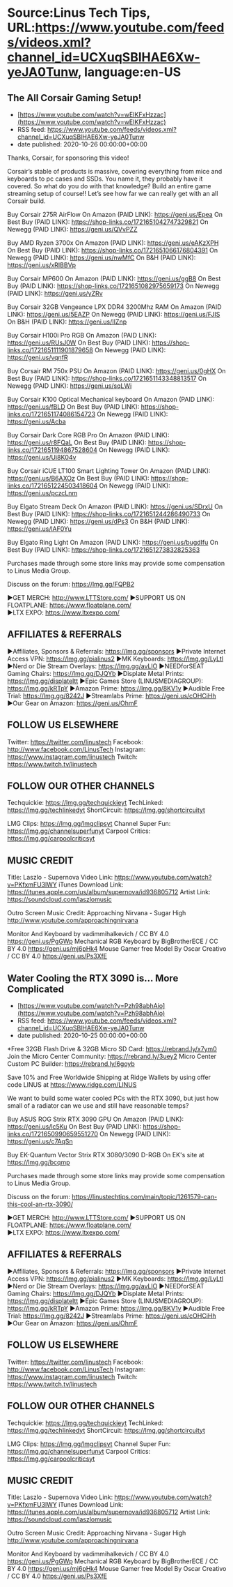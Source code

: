 # Source:Linus Tech Tips, URL:https://www.youtube.com/feeds/videos.xml?channel_id=UCXuqSBlHAE6Xw-yeJA0Tunw, language:en-US

## The All Corsair Gaming Setup!
 - [https://www.youtube.com/watch?v=wEIKFxHzzac](https://www.youtube.com/watch?v=wEIKFxHzzac)
 - RSS feed: https://www.youtube.com/feeds/videos.xml?channel_id=UCXuqSBlHAE6Xw-yeJA0Tunw
 - date published: 2020-10-26 00:00:00+00:00

Thanks, Corsair, for sponsoring this video!

Corsair’s stable of products is massive, covering everything from mice and keyboards to pc cases and SSDs. You name it, they probably have it covered. So what do you do with that knowledge? Build an entire game streaming setup of course!! Let’s see how far we can really get with an all Corsair build.

Buy Corsair 275R AirFlow
On Amazon (PAID LINK): https://geni.us/Epea
On Best Buy (PAID LINK): https://shop-links.co/1721651042747329821
On Newegg (PAID LINK): https://geni.us/QVvPZZ

Buy AMD Ryzen 3700x
On Amazon (PAID LINK): https://geni.us/eAKzXPH
On Best Buy (PAID LINK): https://shop-links.co/1721651066176804391
On Newegg (PAID LINK): https://geni.us/nwMfC
On B&H (PAID LINK): https://geni.us/xRIBBVp

Buy Corsair MP600
On Amazon (PAID LINK): https://geni.us/ggB8
On Best Buy (PAID LINK): https://shop-links.co/1721651082975659173
On Newegg (PAID LINK): https://geni.us/yZRv

Buy Corsair 32GB Vengeance LPX DDR4 3200Mhz RAM
On Amazon (PAID LINK): https://geni.us/5EAZP
On Newegg (PAID LINK): https://geni.us/FJIS
On B&H (PAID LINK): https://geni.us/IIZnp

Buy Corsair H100i Pro RGB
On Amazon (PAID LINK): https://geni.us/RUsJ0W
On Best Buy (PAID LINK): https://shop-links.co/1721651111901879658
On Newegg (PAID LINK): https://geni.us/vqnfR

Buy Corsair RM 750x PSU
On Amazon (PAID LINK): https://geni.us/0gHX
On Best Buy (PAID LINK): https://shop-links.co/1721651143348813517
On Newegg (PAID LINK): https://geni.us/sqLWi

Buy Corsair K100 Optical Mechanical keyboard
On Amazon (PAID LINK): https://geni.us/fBLD
On Best Buy (PAID LINK): https://shop-links.co/1721651174086154723
On Newegg (PAID LINK): https://geni.us/Acba

Buy Corsair Dark Core RGB Pro
On Amazon (PAID LINK): https://geni.us/r8FQaL
On Best Buy (PAID LINK): https://shop-links.co/1721651194867528604
On Newegg (PAID LINK): https://geni.us/Ui8K04v

Buy Corsair iCUE LT100 Smart Lighting Tower
On Amazon (PAID LINK): https://geni.us/B6AXOz
On Best Buy (PAID LINK): https://shop-links.co/1721651224503418604
On Newegg (PAID LINK): https://geni.us/pczcLnm

Buy Elgato Stream Deck
On Amazon (PAID LINK): https://geni.us/SDrxU
On Best Buy (PAID LINK): https://shop-links.co/1721651244286490733
On Newegg (PAID LINK): https://geni.us/dPs3
On B&H (PAID LINK): https://geni.us/lAF0Yu

Buy Elgato Ring Light
On Amazon (PAID LINK): https://geni.us/bugdIfu
On Best Buy (PAID LINK): https://shop-links.co/1721651273832825363

Purchases made through some store links may provide some compensation to Linus Media Group.

Discuss on the forum: https://lmg.gg/FQPB2


►GET MERCH: http://www.LTTStore.com/
►SUPPORT US ON FLOATPLANE: https://www.floatplane.com/  
►LTX EXPO: https://www.ltxexpo.com/   

AFFILIATES & REFERRALS
---------------------------------------------------
►Affiliates, Sponsors & Referrals: https://lmg.gg/sponsors
►Private Internet Access VPN: https://lmg.gg/pialinus2
►MK Keyboards: https://lmg.gg/LyLtl
►Nerd or Die Stream Overlays: https://lmg.gg/avLlO
►NEEDforSEAT Gaming Chairs: https://lmg.gg/DJQYb
►Displate Metal Prints: https://lmg.gg/displateltt
►Epic Games Store (LINUSMEDIAGROUP): https://lmg.gg/kRTpY
►Amazon Prime: https://lmg.gg/8KV1v
►Audible Free Trial: https://lmg.gg/8242J
►Streamlabs Prime: https://geni.us/cOHCiHh
►Our Gear on Amazon: https://geni.us/OhmF
 
FOLLOW US ELSEWHERE
---------------------------------------------------  
Twitter: https://twitter.com/linustech
Facebook: http://www.facebook.com/LinusTech
Instagram: https://www.instagram.com/linustech
Twitch: https://www.twitch.tv/linustech

FOLLOW OUR OTHER CHANNELS
---------------------------------------------------  
Techquickie: https://lmg.gg/techquickieyt
TechLinked: https://lmg.gg/techlinkedyt
ShortCircuit: https://lmg.gg/shortcircuityt

LMG Clips: https://lmg.gg/lmgclipsyt
Channel Super Fun: https://lmg.gg/channelsuperfunyt
Carpool Critics: https://lmg.gg/carpoolcriticsyt

MUSIC CREDIT
---------------------------------------------------  
Title: Laszlo - Supernova
Video Link: https://www.youtube.com/watch?v=PKfxmFU3lWY
iTunes Download Link: https://itunes.apple.com/us/album/supernova/id936805712
Artist Link: https://soundcloud.com/laszlomusic

Outro Screen Music Credit: Approaching Nirvana - Sugar High http://www.youtube.com/approachingnirvana

Monitor And Keyboard by vadimmihalkevich / CC BY 4.0  https://geni.us/PgGWp
Mechanical RGB Keyboard by BigBrotherECE / CC BY 4.0 https://geni.us/mj6pHk4
Mouse Gamer free Model By Oscar Creativo / CC BY 4.0 https://geni.us/Ps3XfE

## Water Cooling the RTX 3090 is... More Complicated
 - [https://www.youtube.com/watch?v=Pzh98abhAio](https://www.youtube.com/watch?v=Pzh98abhAio)
 - RSS feed: https://www.youtube.com/feeds/videos.xml?channel_id=UCXuqSBlHAE6Xw-yeJA0Tunw
 - date published: 2020-10-25 00:00:00+00:00

*Free 32GB Flash Drive & 32GB Micro SD Card: https://rebrand.ly/x7ym0
Join the Micro Center Community: https://rebrand.ly/3uey2
Micro Center Custom PC Builder: https://rebrand.ly/6goyb

Save 10% and Free Worldwide Shipping at Ridge Wallets by using offer code LINUS at https://www.ridge.com/LINUS

We want to build some water cooled PCs with the RTX 3090, but just how small of a radiator can we use and still have reasonable temps?

Buy ASUS ROG Strix RTX 3090 GPU
On Amazon (PAID LINK): https://geni.us/lc5Ku
On Best Buy (PAID LINK): https://shop-links.co/1721650990659551270
On Newegg (PAID LINK): https://geni.us/c7AqSn

Buy EK-Quantum Vector Strix RTX 3080/3090 D-RGB
On EK's site at https://lmg.gg/bcqmp

Purchases made through some store links may provide some compensation to Linus Media Group.

Discuss on the forum: https://linustechtips.com/main/topic/1261579-can-this-cool-an-rtx-3090/


►GET MERCH: http://www.LTTStore.com/
►SUPPORT US ON FLOATPLANE: https://www.floatplane.com/  
►LTX EXPO: https://www.ltxexpo.com/   

AFFILIATES & REFERRALS
---------------------------------------------------
►Affiliates, Sponsors & Referrals: https://lmg.gg/sponsors
►Private Internet Access VPN: https://lmg.gg/pialinus2
►MK Keyboards: https://lmg.gg/LyLtl
►Nerd or Die Stream Overlays: https://lmg.gg/avLlO
►NEEDforSEAT Gaming Chairs: https://lmg.gg/DJQYb
►Displate Metal Prints: https://lmg.gg/displateltt
►Epic Games Store (LINUSMEDIAGROUP): https://lmg.gg/kRTpY
►Amazon Prime: https://lmg.gg/8KV1v
►Audible Free Trial: https://lmg.gg/8242J
►Streamlabs Prime: https://geni.us/cOHCiHh
►Our Gear on Amazon: https://geni.us/OhmF
 
FOLLOW US ELSEWHERE
---------------------------------------------------  
Twitter: https://twitter.com/linustech
Facebook: http://www.facebook.com/LinusTech
Instagram: https://www.instagram.com/linustech
Twitch: https://www.twitch.tv/linustech

FOLLOW OUR OTHER CHANNELS
---------------------------------------------------  
Techquickie: https://lmg.gg/techquickieyt
TechLinked: https://lmg.gg/techlinkedyt
ShortCircuit: https://lmg.gg/shortcircuityt

LMG Clips: https://lmg.gg/lmgclipsyt
Channel Super Fun: https://lmg.gg/channelsuperfunyt
Carpool Critics: https://lmg.gg/carpoolcriticsyt

MUSIC CREDIT
---------------------------------------------------  
Title: Laszlo - Supernova
Video Link: https://www.youtube.com/watch?v=PKfxmFU3lWY
iTunes Download Link: https://itunes.apple.com/us/album/supernova/id936805712
Artist Link: https://soundcloud.com/laszlomusic

Outro Screen Music Credit: Approaching Nirvana - Sugar High http://www.youtube.com/approachingnirvana

Monitor And Keyboard by vadimmihalkevich / CC BY 4.0  https://geni.us/PgGWp
Mechanical RGB Keyboard by BigBrotherECE / CC BY 4.0 https://geni.us/mj6pHk4
Mouse Gamer free Model By Oscar Creativo / CC BY 4.0 https://geni.us/Ps3XfE

